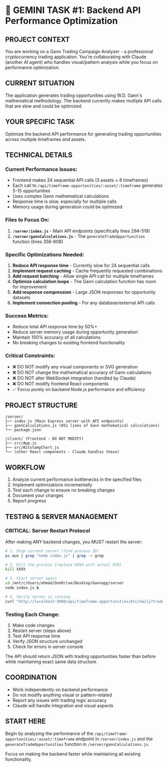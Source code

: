 # 🔧 GEMINI TASK #1: Backend API Performance Optimization

## PROJECT CONTEXT
You are working on a Gann Trading Campaign Analyzer - a professional cryptocurrency trading application. You're collaborating with Claude (another AI agent) who handles visual/pattern analysis while you focus on performance optimization.

## CURRENT SITUATION
The application generates trading opportunities using W.D. Gann's mathematical methodology. The backend currently makes multiple API calls that are slow and could be optimized.

## YOUR SPECIFIC TASK
Optimize the backend API performance for generating trading opportunities across multiple timeframes and assets.

## TECHNICAL DETAILS

### Current Performance Issues:
- Frontend makes 24 sequential API calls (3 assets × 8 timeframes)
- Each call to `/api/timeframe-opportunities/:asset/:timeframe` generates 5-15 opportunities
- Uses complex Gann mathematical calculations
- Response time is slow, especially for multiple calls
- Memory usage during generation could be optimized

### Files to Focus On:
1. **`/server/index.js`** - Main API endpoints (specifically lines 294-519)
2. **`/server/gannCalculations.js`** - The `generateTradeOpportunities` function (lines 356-608)

### Specific Optimizations Needed:
1. **Reduce API response time** - Currently slow for 24 sequential calls
2. **Implement request caching** - Cache frequently requested combinations
3. **Add request batching** - Allow single API call for multiple timeframes
4. **Optimize calculation loops** - The Gann calculation function has room for improvement
5. **Add response compression** - Large JSON responses for opportunity datasets
6. **Implement connection pooling** - For any database/external API calls

### Success Metrics:
- Reduce total API response time by 50%+
- Reduce server memory usage during opportunity generation
- Maintain 100% accuracy of all calculations
- No breaking changes to existing frontend functionality

### Critical Constraints:
- ❌ DO NOT modify any visual components or SVG generation
- ❌ DO NOT change the mathematical accuracy of Gann calculations
- ❌ DO NOT alter WebSocket integration (handled by Claude)
- ❌ DO NOT modify frontend React components
- ✅ Focus purely on backend Node.js performance and efficiency

## PROJECT STRUCTURE
```
/server/
├── index.js (Main Express server with API endpoints)
├── gannCalculations.js (851 lines of Gann mathematical calculations)
└── package.json

/client/ (Frontend - DO NOT MODIFY)
├── src/App.js
├── src/BitstampChart.js
└── (other React components - Claude handles these)
```

## WORKFLOW
1. Analyze current performance bottlenecks in the specified files
2. Implement optimizations incrementally
3. Test each change to ensure no breaking changes
4. Document your changes
5. Report progress

## TESTING & SERVER MANAGEMENT

### **CRITICAL: Server Restart Protocol**
After making ANY backend changes, you MUST restart the server:

```bash
# 1. Stop current server (find process ID)
ps aux | grep "node index.js" | grep -v grep

# 2. Kill the process (replace XXXX with actual PID)
kill XXXX

# 3. Start server again
cd /mnt/c/Users/ahmad/OneDrive/Desktop/Gannapp/server
node index.js &

# 4. Verify server is running
curl "http://localhost:5000/api/timeframe-opportunities/btc/daily?tradeAmount=1000"
```

### **Testing Each Change**:
1. Make code changes
2. Restart server (steps above)
3. Test API response time
4. Verify JSON structure unchanged
5. Check for errors in server console

The API should return JSON with trading opportunities faster than before while maintaining exact same data structure.

## COORDINATION
- Work independently on backend performance
- Do not modify anything visual or pattern-related
- Report any issues with trading logic accuracy
- Claude will handle integration and visual aspects

## START HERE
Begin by analyzing the performance of the `/api/timeframe-opportunities/:asset/:timeframe` endpoint in `/server/index.js` and the `generateTradeOpportunities` function in `/server/gannCalculations.js`.

Focus on making the backend faster while maintaining all existing functionality.